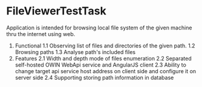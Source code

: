 # FileViewerTestTask
Application is intended for browsing local file system of the given machine thru the internet using web.
1. Functional
1.1 Observing list of files and directories of the given path.
1.2 Browsing paths
1.3 Analyse path's included files
2. Features
2.1 Width and depth mode of files enumeration
2.2 Separated self-hosted OWIN WebApi service and AngularJS client
2.3 Ability to change target api service host address on client side and configure it on server side
2.4 Supporting storing path information in database
